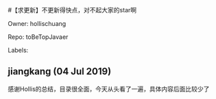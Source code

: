 #【求更新】不更新得快点，对不起大家的star啊

Owner: hollischuang

Repo: toBeTopJavaer

Labels: 

## jiangkang (04 Jul 2019)

感谢Hollis的总结，目录很全面，今天从头看了一遍，具体内容后面比较少了

